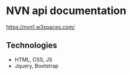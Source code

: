 # NVN api documentation
https://nvn1.w3spaces.com/
## Technologies
- HTML, CSS, JS
- Jquery, Bootstrap